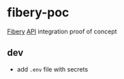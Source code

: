 # fibery-poc

[Fibery](https://fibery.io) [API](https://api.fibery.io) integration proof of concept

## dev

-   add `.env` file with secrets
